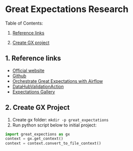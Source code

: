 # Great Expectations Research

Table of Contents:

1. [Reference links](#1-reference-links)

2. [Create GX project]()

## 1. Reference links
- [Official website](https://greatexpectations.io/integrations/)
- [Github](https://github.com/great-expectations/great_expectations)
- [Orchestrate Great Expectations with Airflow](https://docs.astronomer.io/learn/airflow-great-expectations)
- [DataHubValidationAction](https://datahubproject.io/docs/metadata-ingestion/integration_docs/great-expectations/)
- [Expectations Gallery](https://greatexpectations.io/expectations/)

## 2. Create GX Project
1. Create gx folder: `mkdir -p great_expectations`
2. Run python script below to initial project:
```python
import great_expections as gx
context = gx.get_context()
context = context.convert_to_file_context()
```

